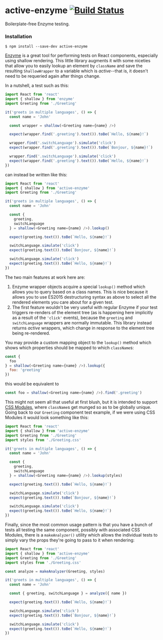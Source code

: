 # active-enzyme [![Build Status](https://travis-ci.org/pelotom/active-enzyme.svg?branch=master)](https://travis-ci.org/pelotom/active-enzyme)
Boilerplate-free Enzyme testing.

### Installation
```
$ npm install --save-dev active-enzyme
```

[Enzyme](https://github.com/airbnb/enzyme) is a great tool for performing tests on React components, especially using shallow rendering. This little library augments it with some niceties that allow you to easily lookup an element by `className` and save the resulting `ShallowWrapper` to a variable which is *active*--that is, it doesn't need to be requeried again after things change.

In a nutshell, a test such as this:

```javascript
import React from 'react'
import { shallow } from 'enzyme'
import Greeting from './Greeting'

it('greets in multiple languages', () => {
  const name = 'John'

  const wrapper = shallow(<Greeting name={name} />)

  expect(wrapper.find('.greeting').text()).toBe(`Hello, ${name}!`)

  wrapper.find('.switchLanguage').simulate('click')
  expect(wrapper.find('.greeting').text()).toBe(`Bonjour, ${name}!`)

  wrapper.find('.switchLanguage').simulate('click')
  expect(wrapper.find('.greeting').text()).toBe(`Hello, ${name}!`)
})
```

can instead be written like this:

```javascript
import React from 'react'
import { shallow } from 'active-enzyme'
import Greeting from './Greeting'

it('greets in multiple languages', () => {
  const name = 'John'

  const {
    greeting,
    switchLanguage
  } = shallow(<Greeting name={name} />).lookup()

  expect(greeting.text()).toBe(`Hello, ${name}!`)

  switchLanguage.simulate('click')
  expect(greeting.text()).toBe(`Bonjour, ${name}!`)

  switchLanguage.simulate('click')
  expect(greeting.text()).toBe(`Hello, ${name}!`)
})
```

The two main features at work here are:

1. Enzyme wrapper objects acquire a special `lookup()` method which allows you to query based on a class names. This is nice because it allows you to use ES2015 destructuring syntax as above to select all the rendered elements you care about for a given test.
1. The first feature wouldn't be very useful with regular Enzyme if your test triggers re-renders of the element tree (as is happening here implicitly as a result of the `'click'` events), because the `greeting` and `switchLanguage` wrappers are normally immutable. This library instead returns *active* wrappers, which change in response to the element tree being re-rendered.

You may provide a custom mapping object to the `lookup()` method which shows which properties should be mapped to which `className`s:

```javascript
const {
  foo
} = shallow(<Greeting name={name} />).lookup({
  foo: 'greeting'
})
```

this would be equivalent to

```javascript
const foo = shallow(<Greeting name={name} />).find('.greeting')
```

This might not seem all that useful at first blush, but it is intended to support [CSS Modules](https://github.com/css-modules/css-modules), where `className`s get munged so as to be globally unique. Going back to our `Greeting` component test example, if we were using CSS Modules it would look something like this:

```javascript
import React from 'react'
import { shallow } from 'active-enzyme'
import Greeting from './Greeting'
import styles from './Greeting.css'

it('greets in multiple languages', () => {
  const name = 'John'

  const {
    greeting,
    switchLanguage
  } = shallow(<Greeting name={name} />).lookup(styles)

  expect(greeting.text()).toBe(`Hello, ${name}!`)

  switchLanguage.simulate('click')
  expect(greeting.text()).toBe(`Bonjour, ${name}!`)

  switchLanguage.simulate('click')
  expect(greeting.text()).toBe(`Hello, ${name}!`)
})
```

Finally, since the most common usage pattern is that you have a bunch of tests all testing the same component, possibly with associated CSS Modules, there is a `makeAnalyzer()` utility which allows the individual tests to simply vary the props they're going to pass to it when rendering:

```javascript
import React from 'react'
import { shallow } from 'active-enzyme'
import Greeting from './Greeting'
import styles from './Greeting.css'

const analyze = makeAnalyzer(Greeting, styles)

it('greets in multiple languages', () => {
  const name = 'John'

  const { greeting, switchLanguage } = analyze({ name })

  expect(greeting.text()).toBe(`Hello, ${name}!`)

  switchLanguage.simulate('click')
  expect(greeting.text()).toBe(`Bonjour, ${name}!`)

  switchLanguage.simulate('click')
  expect(greeting.text()).toBe(`Hello, ${name}!`)
})
```
